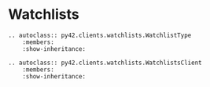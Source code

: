 # Watchlists

```{eval-rst}
.. autoclass:: py42.clients.watchlists.WatchlistType
    :members:
    :show-inheritance:
```

```{eval-rst}
.. autoclass:: py42.clients.watchlists.WatchlistsClient
    :members:
    :show-inheritance:
```

